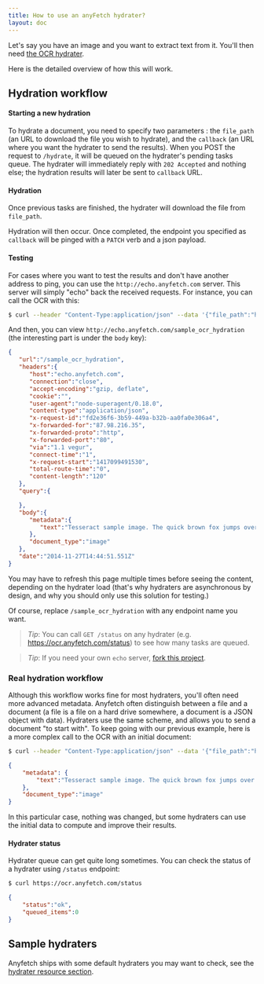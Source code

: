 ```yaml
---
title: How to use an anyFetch hydrater?
layout: doc
---
```


Let's say you have an image and you want to extract text from it.
You'll then need [the OCR hydrater](https://github.com/AnyFetch/ocr.hydrater.anyfetch.com).

Here is the detailed overview of how this will work.

## Hydration workflow
#### Starting a new hydration
To hydrate a document, you need to specify two parameters : the `file_path` (an URL to download the file you wish to hydrate), and the `callback` (an URL where you want the hydrater to send the results).
When you POST the request to `/hydrate`, it will be queued on the hydrater's pending tasks queue.
The hydrater will immediately reply with `202 Accepted` and nothing else; the hydration results will later be sent to `callback` URL.

#### Hydration
Once previous tasks are finished, the hydrater will download the file from `file_path`.

Hydration will then occur. Once completed, the endpoint you specified as `callback` will be pinged with a `PATCH` verb and a json payload.

#### Testing
For cases where you want to test the results and don't have another address to ping, you can use the `http://echo.anyfetch.com` server. This server will simply "echo" back the received requests. For instance, you can call the OCR with this:

```sh
$ curl --header "Content-Type:application/json" --data '{"file_path":"https://raw.githubusercontent.com/AnyFetch/ocr-hydrater.anyfetch.com/2552ef2e683020e80884bdb7b339b64f81d25ad3/test/samples/sample.png", "callback":"http://echo.anyfetch.com/sample_ocr_hydration"}' https://ocr.anyfetch.com/hydrate
```

And then, you can view `http://echo.anyfetch.com/sample_ocr_hydration` (the interesting part is under the `body` key):

```json
{
   "url":"/sample_ocr_hydration",
   "headers":{
      "host":"echo.anyfetch.com",
      "connection":"close",
      "accept-encoding":"gzip, deflate",
      "cookie":"",
      "user-agent":"node-superagent/0.18.0",
      "content-type":"application/json",
      "x-request-id":"fd2e36f6-3b59-449a-b32b-aa0fa0e306a4",
      "x-forwarded-for":"87.98.216.35",
      "x-forwarded-proto":"http",
      "x-forwarded-port":"80",
      "via":"1.1 vegur",
      "connect-time":"1",
      "x-request-start":"1417099491530",
      "total-route-time":"0",
      "content-length":"120"
   },
   "query":{

   },
   "body":{
      "metadata":{
         "text":"Tesseract sample image. The quick brown fox jumps over the lazy dog.\n\n"
      },
      "document_type":"image"
   },
   "date":"2014-11-27T14:44:51.551Z"
}
```

You may have to refresh this page multiple times before seeing the content, depending on the hydrater load (that's why hydraters are asynchronous by design, and why you should only use this solution for testing.)

Of course, replace `/sample_ocr_hydration` with any endpoint name you want.

> *Tip*: You can call `GET /status` on any hydrater (e.g. https://ocr.anyfetch.com/status) to see how many tasks are queued.

> *Tip*: If you need your own `echo` server, [fork this project](https://github.com/AnyFetch/echo-server).

### Real hydration workflow
Although this workflow works fine for most hydraters, you'll often need more advanced metadata. Anyfetch often distinguish between a file and a document (a file is a file on a hard drive somewhere, a document is a JSON object with data). Hydraters use the same scheme, and allows you to send a document "to start with". To keep going with our previous example, here is a more complex call to the OCR with an initial document:

```sh
$ curl --header "Content-Type:application/json" --data '{"file_path":"https://raw2.github.com/AnyFetch/ocr.hydrater.anyfetch.com/763ca1c77b33451de3fff733ad850287b48d2f96/test/samples/sample.png", "callback":"http://example.com","metadata": {"previous-data":"something"}}' https://ocr.anyfetch.com/hydrate
```

```json
{
    "metadata": {
        "text":"Tesseract sample image. The quick brown fox jumps over the lazy dog.\n\n"
    },
    "document_type":"image"
}
```

In this particular case, nothing was changed, but some hydraters can use the initial data to compute and improve their results.

#### Hydrater status
Hydrater queue can get quite long sometimes. You can check the status of a hydrater using `/status` endpoint:

```sh
$ curl https://ocr.anyfetch.com/status
```

```json
{
    "status":"ok",
    "queued_items":0
}
```

## Sample hydraters
Anyfetch ships with some default hydraters you may want to check, see the [hydrater resource section](/resources/hydraters.html).
